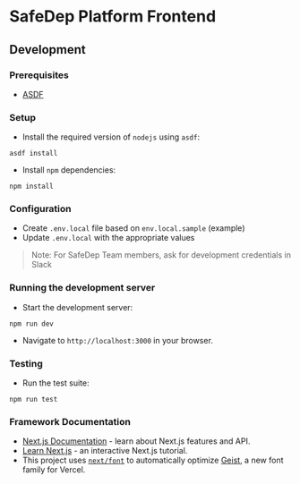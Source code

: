 # SafeDep Platform Frontend

## Development

### Prerequisites

- [ASDF](https://asdf-vm.com/guide/getting-started.html)

### Setup

- Install the required version of `nodejs` using `asdf`:

```shell
asdf install
```

- Install `npm` dependencies:

```shell
npm install
```

### Configuration

- Create `.env.local` file based on `env.local.sample` (example)
- Update `.env.local` with the appropriate values

> Note: For SafeDep Team members, ask for development credentials in Slack

### Running the development server

- Start the development server:

```shell
npm run dev
```

- Navigate to `http://localhost:3000` in your browser.

### Testing

- Run the test suite:

```shell
npm run test
```

### Framework Documentation

- [Next.js Documentation](https://nextjs.org/docs) - learn about Next.js features and API.
- [Learn Next.js](https://nextjs.org/learn) - an interactive Next.js tutorial.
- This project uses [`next/font`](https://nextjs.org/docs/app/building-your-application/optimizing/fonts) to automatically optimize [Geist](https://vercel.com/font), a new font family for Vercel.
